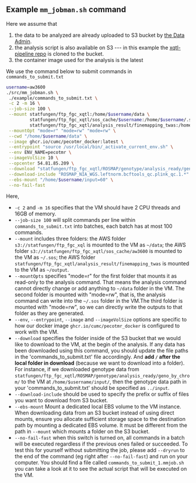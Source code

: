 ## Example `mm_jobman.sh` command

Here we assume that 

1. the data to be analyzed are already uploaded to S3 bucket by [the Data Admin](https://wanggroup.org/productivity_tips/memverge-aws#notes-for-data-admin).
2. the analysis script is also available on S3 --- in this example the [xqtl-pipeline repo](https://github.com/cumc/xqtl-pipeline) is cloned to the bucket.
3. the container image used for the analysis is the latest

We use the command below to submit commands in `commands_to_submit.txt`

```bash
username=aw3600
./src/mm_jobman.sh \
 ./example/commands_to_submit.txt \
 -c 2 -m 16 \
 --job-size 100 \
 --mount statfungen/ftp_fgc_xqtl:/home/$username/data \
         statfungen/ftp_fgc_xqtl/sos_cache/$username:/home/$username/.sos \
         statfungen/ftp_fgc_xqtl/analysis_result/finemapping_twas:/home/$username/output \
 --mountOpt "mode=r" "mode=rw" "mode=rw" \
 --cwd "/home/$username/data" \
 --image ghcr.io/cumc/pecotmr_docker:latest \
 --entrypoint "source /usr/local/bin/_activate_current_env.sh" \
 --env ENV_NAME=pecotmr \
 --imageVolSize 10 \
 --opcenter 54.81.85.209 \
 --download "statfungen/ftp_fgc_xqtl/ROSMAP/genotype/analysis_ready/geno_by_chrom/:/home/$username/input/" \
 --download-include "ROSMAP_NIA_WGS.leftnorm.bcftools_qc.plink_qc.1.*" \
 --ebs-mount "/home/$username/input=60" \
 --no-fail-fast  
```

Here, 

- `-c 2` and `-m 16` specifies that the VM should have 2 CPU threads and 16GB of memory.
- `--job-size 100` will split commands per line within `commands_to_submit.txt` into batches, each batch has at most 100 commands.
- `--mount` includes three folders: the AWS folder `s3://statfungen/ftp_fgc_xql` is mounted to the VM as `~/data`; the AWS folder `s3://statfungen/ftp_fgc_xqtl/sos_cache/aw3600` is mounted to the VM as `~/.sos`; the AWS folder `statfungen/ftp_fgc_xqtl/analysis_result/finemapping_twas` is mounted to the VM as `~/output`.
- `--mountOpts` specifies "mode=r" for the first folder that mounts it as read-only to the analysis command. That means the analysis command cannot directly change or add anything to `~/data` folder in the VM. The second folder is mounted with "mode=rw", that is, the analysis command can write into the `~/.sos` folder in the VM.The third folder is mounted with "mode=rw", so we can directly write the outputs to that folder as they are generated.
- `--env`, `--entrypoint`, `--image` and  `--imageVolSize` options are specific to how our docker image `ghcr.io/cumc/pecotmr_docker` is configured to work with the VM.  
- `--download` specifies the folder inside of the S3 bucket that we would like to download to the VM, at the begin of the analysis. If any data has been downloaded using this command, you should update the file paths in the 'commands_to_submit.txt' file accordingly. And **add `/` after the local folder in download** (because we want to download into a folder). For instance, if we downloaded genotype data from `statfungen/ftp_fgc_xqtl/ROSMAP/genotype/analysis_ready/geno_by_chrom/` to the VM at `/home/$username/input/`, then the genotype data path in your 'commands_to_submit.txt' should be specified as `../input`.
- `--download-include` should be used to specify the prefix or suffix of files you want to download from S3 bucket. 
- `--ebs-mount` Mount a dedicated local EBS volume to the VM instance. When downloading data from an S3 bucket instead of using direct mounts, ensure you allocate sufficient storage space to the destination path by mounting a dedicated EBS volume. It must be different from the path in `--mount` which mounts a folder on the S3 bucket. 
- `--no-fail-fast` when this switch is turned on, all commands in a batch will be executed regardless if the previous ones failed or succeeded. 
To test this for yourself without submitting the job, please add `--dryrun` to the end of the command (eg right after `--no-fail-fast`) and run on your computer. You should find a file called `commands_to_submit_1.mmjob.sh` you can take a look at it to see the actual script that will be executed on the VM.
